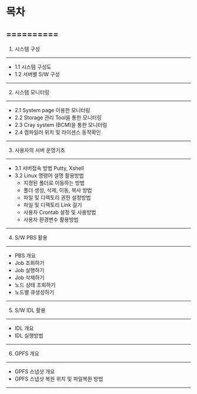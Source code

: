 # **목차**
==========
----------
1. 시스템 구성
----------
- 1.1 시스템 구성도
- 1.2 서버별 S/W 구성
-----------------
2. 시스템 모니터링
-----------------
- 2.1 System page 이용한 모니터링
- 2.2 Storage 관리 Tool을 통한 모니터링
- 2.3 Cray system (BCM)을 통한 모니터링
- 2.4 컴파일러 위치 및 라이센스 동작확인
------------------
3. 사용자의 서버 운영기초
------------------
- 3.1 서버접속 방법 Putty, Xshell
- 3.2 Linux 명령어 설명 활용방법
  - 지정된 폴더로 이동하는 방법
  - 폴더 생성, 삭제, 이동, 복사 방법
  - 파일 및 디렉토리 권한 설정방법
  - 파일 및 디렉토리 Link 걸기
  - 사용자 Crontab 설정 및  사용방법 
  - 사용자 환경변수 활용방법 
---------------  
4. S/W PBS 활용
---------------
  - PBS 개요
  - Job 조회하기
  - Job 실행하기 
  - Job 삭제하기
  - 노드 상태 조회하기
  - 노드별 큐생성하기
---------------  
5. S/W IDL 활용
---------------
  - IDL 개요
  - IDL 실행방법
---------------
6. GPFS 개요
---------------
  - GPFS 스냅샷 개요
  - GPFS 스냅샷 복원 위치 및 파일복원 방법
* * *

